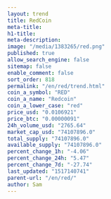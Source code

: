 ```yaml
---
layout: trend
title: RedCoin
meta-title: 
h1-title: 
meta-description: 
image: "/media/1383265/red.png"
published: true
allow_search_engine: false
sitemap: false
enable_comment: false
sort_order: 818
permalink: "/en/red/trend.html"
coin_a_symbol: "RED"
coin_a_name: "Redcoin"
coin_a_lower_case: "red"
price_usd: "0.0106921"
price_btc: "0.00000091"
24h_volume_usd: "2765.64"
market_cap_usd: "74107896.0"
total_supply: "74107896.0"
available_supply: "74107896.0"
percent_change_1h: "-4.06"
percent_change_24h: "5.47"
percent_change_7d: "-27.74"
last_updated: "1517140741"
parent-url: "/en/red/"
author: Sam
---
```


